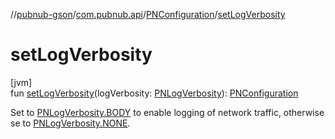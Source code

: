 //[pubnub-gson](../../../index.md)/[com.pubnub.api](../index.md)/[PNConfiguration](index.md)/[setLogVerbosity](set-log-verbosity.md)

# setLogVerbosity

[jvm]\
fun [setLogVerbosity](set-log-verbosity.md)(logVerbosity: [PNLogVerbosity](../../../../pubnub-core/pubnub-core-api/pubnub-core-api/com.pubnub.api.enums/-p-n-log-verbosity/index.md)): [PNConfiguration](index.md)

Set to [PNLogVerbosity.BODY](../../../../pubnub-core/pubnub-core-api/pubnub-core-api/com.pubnub.api.enums/-p-n-log-verbosity/-b-o-d-y/index.md) to enable logging of network traffic, otherwise se to [PNLogVerbosity.NONE](../../../../pubnub-core/pubnub-core-api/pubnub-core-api/com.pubnub.api.enums/-p-n-log-verbosity/-n-o-n-e/index.md).
